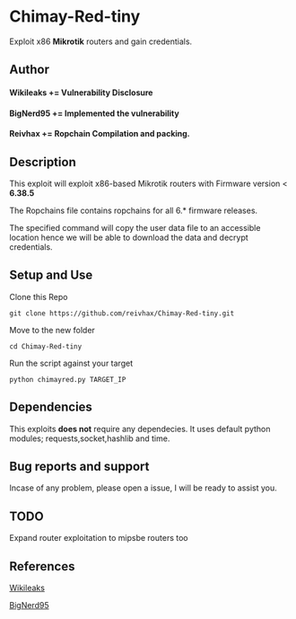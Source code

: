 # Chimay-Red-tiny
Exploit x86 **Mikrotik** routers and gain credentials.

## Author
#### Wikileaks	+= Vulnerability Disclosure
#### BigNerd95	+= Implemented the vulnerability
#### Reivhax	  += Ropchain Compilation and packing.

## Description
This exploit will exploit x86-based Mikrotik routers with Firmware version < **6.38.5**

The Ropchains file contains ropchains for all 6.* firmware releases.

The specified command will copy the user data file to an accessible location hence we will be able to download the data and decrypt credentials.

## Setup and Use
Clone this Repo

 	git clone https://github.com/reivhax/Chimay-Red-tiny.git

Move to the new folder

 	cd Chimay-Red-tiny

Run the script against your target

 	python chimayred.py TARGET_IP

## Dependencies
This exploits **does not** require any dependecies.
It uses default python modules; requests,socket,hashlib and time.

## Bug reports and support
Incase of any problem, please open a issue, I will be ready to assist you.

## TODO
 Expand router exploitation to mipsbe routers too
## References
[Wikileaks](https://wikileaks.org/ciav7p1/cms/page_16384604.html)

[BigNerd95](https://github.com/BigNerd95/)
